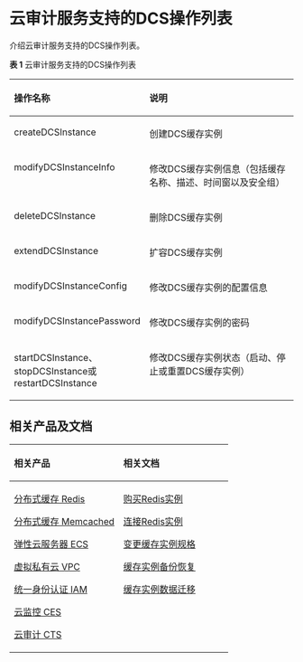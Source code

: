 # 云审计服务支持的DCS操作列表<a name="dcs-zh-ug-180419005"></a>

介绍云审计服务支持的DCS操作列表。

**表 1**  云审计服务支持的DCS操作列表

<a name="table06127563211"></a>
<table><thead align="left"><tr id="row16141059326"><th class="cellrowborder" valign="top" width="44.16%" id="mcps1.2.3.1.1"><p id="p581211423326"><a name="p581211423326"></a><a name="p581211423326"></a>操作名称</p>
</th>
<th class="cellrowborder" valign="top" width="55.84%" id="mcps1.2.3.1.2"><p id="p1219716144450"><a name="p1219716144450"></a><a name="p1219716144450"></a>说明</p>
</th>
</tr>
</thead>
<tbody><tr id="row66141958325"><td class="cellrowborder" valign="top" width="44.16%" headers="mcps1.2.3.1.1 "><p id="p1474704716452"><a name="p1474704716452"></a><a name="p1474704716452"></a>createDCSInstance</p>
</td>
<td class="cellrowborder" valign="top" width="55.84%" headers="mcps1.2.3.1.2 "><p id="p167211728144512"><a name="p167211728144512"></a><a name="p167211728144512"></a>创建DCS缓存实例</p>
</td>
</tr>
<tr id="row1961495183218"><td class="cellrowborder" valign="top" width="44.16%" headers="mcps1.2.3.1.1 "><p id="p4748124794510"><a name="p4748124794510"></a><a name="p4748124794510"></a>modifyDCSInstanceInfo</p>
</td>
<td class="cellrowborder" valign="top" width="55.84%" headers="mcps1.2.3.1.2 "><p id="p127211328204514"><a name="p127211328204514"></a><a name="p127211328204514"></a>修改DCS缓存实例信息（包括缓存名称、描述、时间窗以及安全组）</p>
</td>
</tr>
<tr id="row5614145123211"><td class="cellrowborder" valign="top" width="44.16%" headers="mcps1.2.3.1.1 "><p id="p0749114710455"><a name="p0749114710455"></a><a name="p0749114710455"></a>deleteDCSInstance</p>
</td>
<td class="cellrowborder" valign="top" width="55.84%" headers="mcps1.2.3.1.2 "><p id="p17723192817456"><a name="p17723192817456"></a><a name="p17723192817456"></a>删除DCS缓存实例</p>
</td>
</tr>
<tr id="row861455133212"><td class="cellrowborder" valign="top" width="44.16%" headers="mcps1.2.3.1.1 "><p id="p575114713457"><a name="p575114713457"></a><a name="p575114713457"></a>extendDCSInstance</p>
</td>
<td class="cellrowborder" valign="top" width="55.84%" headers="mcps1.2.3.1.2 "><p id="p147241728134510"><a name="p147241728134510"></a><a name="p147241728134510"></a>扩容DCS缓存实例</p>
</td>
</tr>
<tr id="row261413517327"><td class="cellrowborder" valign="top" width="44.16%" headers="mcps1.2.3.1.1 "><p id="p16752174716457"><a name="p16752174716457"></a><a name="p16752174716457"></a>modifyDCSInstanceConfig</p>
</td>
<td class="cellrowborder" valign="top" width="55.84%" headers="mcps1.2.3.1.2 "><p id="p472542819452"><a name="p472542819452"></a><a name="p472542819452"></a>修改DCS缓存实例的配置信息</p>
</td>
</tr>
<tr id="row12614853321"><td class="cellrowborder" valign="top" width="44.16%" headers="mcps1.2.3.1.1 "><p id="p11753947134520"><a name="p11753947134520"></a><a name="p11753947134520"></a>modifyDCSInstancePassword</p>
</td>
<td class="cellrowborder" valign="top" width="55.84%" headers="mcps1.2.3.1.2 "><p id="p472617280458"><a name="p472617280458"></a><a name="p472617280458"></a>修改DCS缓存实例的密码</p>
</td>
</tr>
<tr id="row128352098581"><td class="cellrowborder" valign="top" width="44.16%" headers="mcps1.2.3.1.1 "><p id="p1754547194513"><a name="p1754547194513"></a><a name="p1754547194513"></a>startDCSInstance、stopDCSInstance或restartDCSInstance</p>
</td>
<td class="cellrowborder" valign="top" width="55.84%" headers="mcps1.2.3.1.2 "><p id="p0727162824517"><a name="p0727162824517"></a><a name="p0727162824517"></a>修改DCS缓存实例状态（启动、停止或重置DCS缓存实例）</p>
</td>
</tr>
</tbody>
</table>

## 相关产品及文档<a name="section191491490325"></a>

<a name="t8706852ea10d499681cf85bb3d5f844e"></a>
<table><thead align="left"><tr id="r7b71fee1449c421da4ecdd02ddfb57e1"><th class="cellrowborder" valign="top" width="50%" id="mcps1.1.3.1.1"><p id="a339b22b275e44be58e0ee1e17e0c075c"><a name="a339b22b275e44be58e0ee1e17e0c075c"></a><a name="a339b22b275e44be58e0ee1e17e0c075c"></a>相关产品</p>
</th>
<th class="cellrowborder" valign="top" width="50%" id="mcps1.1.3.1.2"><p id="a32d755067654457286dfaa35c441f39a"><a name="a32d755067654457286dfaa35c441f39a"></a><a name="a32d755067654457286dfaa35c441f39a"></a>相关文档</p>
</th>
</tr>
</thead>
<tbody><tr id="r4e6d20a2b2084795befc62bc64e63c3a"><td class="cellrowborder" valign="top" width="50%" headers="mcps1.1.3.1.1 "><p id="a60e8279e919c46c1a9e863cfb93c5a9d"><a name="a60e8279e919c46c1a9e863cfb93c5a9d"></a><a name="a60e8279e919c46c1a9e863cfb93c5a9d"></a><a href="https://www.huaweicloud.com/product/dcs.html?infodocbz" target="_blank" rel="noopener noreferrer">分布式缓存 Redis</a></p>
<p id="a5bf99b0ce8ac497590652e13ccdedc07"><a name="a5bf99b0ce8ac497590652e13ccdedc07"></a><a name="a5bf99b0ce8ac497590652e13ccdedc07"></a><a href="https://www.huaweicloud.com/product/dcsmem.html?infodocbz" target="_blank" rel="noopener noreferrer">分布式缓存 Memcached</a></p>
<p id="a6daf88bd39284327a9fd2a2ea003c210"><a name="a6daf88bd39284327a9fd2a2ea003c210"></a><a name="a6daf88bd39284327a9fd2a2ea003c210"></a><a href="https://www.huaweicloud.com/product/ecs.html?infodocbz" target="_blank" rel="noopener noreferrer">弹性云服务器 ECS</a></p>
<p id="zh-cn_topic_0046844792_p841193941416"><a name="zh-cn_topic_0046844792_p841193941416"></a><a name="zh-cn_topic_0046844792_p841193941416"></a><a href="http://www.huaweicloud.com/product/vpc.html?infodocbz" target="_blank" rel="noopener noreferrer">虚拟私有云 VPC</a></p>
<p id="zh-cn_topic_0046844792_p432941415391"><a name="zh-cn_topic_0046844792_p432941415391"></a><a name="zh-cn_topic_0046844792_p432941415391"></a><a href="https://www.huaweicloud.com/product/iam.html?infodocbz" target="_blank" rel="noopener noreferrer">统一身份认证 IAM</a></p>
<p id="a41fb02486ef842279f5b77e67e7acd1a"><a name="a41fb02486ef842279f5b77e67e7acd1a"></a><a name="a41fb02486ef842279f5b77e67e7acd1a"></a><a href="https://www.huaweicloud.com/product/ces.html?infodocbz" target="_blank" rel="noopener noreferrer">云监控 CES</a></p>
<p id="zh-cn_topic_0046844792_p833158456"><a name="zh-cn_topic_0046844792_p833158456"></a><a name="zh-cn_topic_0046844792_p833158456"></a><a href="https://www.huaweicloud.com/product/cts.html?infodocbz" target="_blank" rel="noopener noreferrer">云审计 CTS</a></p>
</td>
<td class="cellrowborder" valign="top" width="50%" headers="mcps1.1.3.1.2 "><p id="a9b5cc5d6f87743b59f77bcdd7ec63ecc"><a name="a9b5cc5d6f87743b59f77bcdd7ec63ecc"></a><a name="a9b5cc5d6f87743b59f77bcdd7ec63ecc"></a><a href="https://support.huaweicloud.com/usermanual-dcs/dcs-zh-ug-180315001.html?infodocbz" target="_blank" rel="noopener noreferrer">购买Redis实例</a></p>
<p id="zh-cn_topic_0046844792_p682916370595"><a name="zh-cn_topic_0046844792_p682916370595"></a><a name="zh-cn_topic_0046844792_p682916370595"></a><a href="https://support.huaweicloud.com/usermanual-dcs/zh-cn_topic_0082114847.html?infodocbz" target="_blank" rel="noopener noreferrer">连接Redis实例</a></p>
<p id="aa222744553a64c1d83afa4c291ab0f6e"><a name="aa222744553a64c1d83afa4c291ab0f6e"></a><a name="aa222744553a64c1d83afa4c291ab0f6e"></a><a href="https://support.huaweicloud.com/usermanual-dcs/zh-cn_topic_0061845451.html?infodocbz" target="_blank" rel="noopener noreferrer">变更缓存实例规格</a></p>
<p id="zh-cn_topic_0046844792_p12250886517"><a name="zh-cn_topic_0046844792_p12250886517"></a><a name="zh-cn_topic_0046844792_p12250886517"></a><a href="https://support.huaweicloud.com/usermanual-dcs/zh-cn_topic_0079545637.html?infodocbz" target="_blank" rel="noopener noreferrer">缓存实例备份恢复</a></p>
<p id="zh-cn_topic_0046844792_p14019113500"><a name="zh-cn_topic_0046844792_p14019113500"></a><a name="zh-cn_topic_0046844792_p14019113500"></a><a href="https://support.huaweicloud.com/migration-dcs/zh-cn_topic_0078784423.html?infodocbz" target="_blank" rel="noopener noreferrer">缓存实例数据迁移</a></p>
<p id="zh-cn_topic_0046844792_p582155015912"><a name="zh-cn_topic_0046844792_p582155015912"></a><a name="zh-cn_topic_0046844792_p582155015912"></a></p>
</td>
</tr>
</tbody>
</table>

